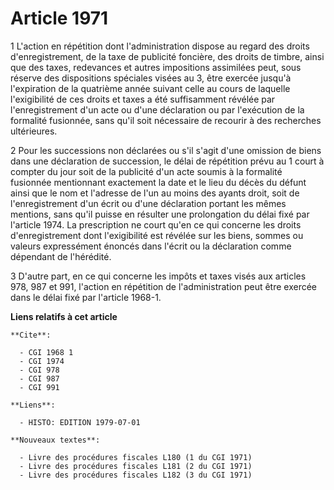 # Article 1971

1 L'action en répétition dont l'administration dispose au regard des droits d'enregistrement, de la taxe de publicité
foncière, des droits de timbre, ainsi que des taxes, redevances et autres impositions assimilées peut, sous réserve des
dispositions spéciales visées au 3, être exercée jusqu'à l'expiration de la quatrième année suivant celle au cours de
laquelle l'exigibilité de ces droits et taxes a été suffisamment révélée par l'enregistrement d'un acte ou d'une déclaration
ou par l'exécution de la formalité fusionnée, sans qu'il soit nécessaire de recourir à des recherches ultérieures.

2 Pour les successions non déclarées ou s'il s'agit d'une omission de biens dans une déclaration de succession, le délai de
répétition prévu au 1 court à compter du jour soit de la publicité d'un acte soumis à la formalité fusionnée mentionnant
exactement la date et le lieu du décès du défunt ainsi que le nom et l'adresse de l'un au moins des ayants droit, soit de
l'enregistrement d'un écrit ou d'une déclaration portant les mêmes mentions, sans qu'il puisse en résulter une prolongation
du délai fixé par l'article 1974. La prescription ne court qu'en ce qui concerne les droits d'enregistrement dont
l'exigibilité est révélée sur les biens, sommes ou valeurs expressément énoncés dans l'écrit ou la déclaration comme
dépendant de l'hérédité.

3 D'autre part, en ce qui concerne les impôts et taxes visés aux articles 978, 987 et 991, l'action en répétition de
l'administration peut être exercée dans le délai fixé par l'article 1968-1.

**Liens relatifs à cet article**

	**Cite**:

	  - CGI 1968 1
	  - CGI 1974
	  - CGI 978
	  - CGI 987
	  - CGI 991

	**Liens**:

	  - HISTO: EDITION 1979-07-01

	**Nouveaux textes**:

	  - Livre des procédures fiscales L180 (1 du CGI 1971)
	  - Livre des procédures fiscales L181 (2 du CGI 1971)
	  - Livre des procédures fiscales L182 (3 du CGI 1971)
